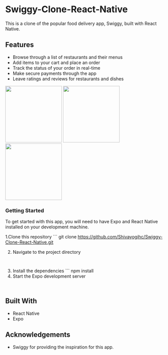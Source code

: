 # Swiggy-Clone-React-Native

This is a clone of the popular food delivery app, Swiggy, built with React Native.

## Features
* Browse through a list of restaurants and their menus
* Add items to your cart and place an order
* Track the status of your order in real-time
* Make secure payments through the app
* Leave ratings and reviews for restaurants and dishes


<img src="https://user-images.githubusercontent.com/88485343/210973289-3f534546-61d5-4411-8e3a-0eea5a17b4f0.jpg" width="178">       <img src="https://user-images.githubusercontent.com/88485343/210973352-b8a65762-53cd-4b28-a6ba-e5390a96e937.jpg" width="178">        <img src="https://user-images.githubusercontent.com/88485343/210973366-32f220e7-e599-4cb2-bbe3-019b1b53ac5c.jpg" width="178">


### Getting Started

To get started with this app, you will need to have Expo and React Native installed on your development machine.

1.Clone this repository
    ``` git clone https://github.com/Shivayogihc/Swiggy-Clone-React-Native.git

  2. Navigate to the project directory
     ``` cd swiggy-app-clone
  
  3. Install the dependencies
    ``` npm install
4. Start the Expo development server
   ```  expo start


## Built With
  * React Native
  * Expo
  
## Acknowledgements
  * Swiggy for providing the inspiration for this app.
  




